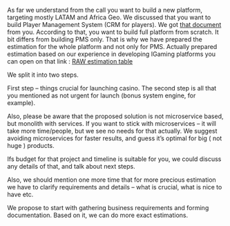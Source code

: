 As far we understand from the call you want to build a new platform, targeting mostly LATAM and Africa Geo. We discussed that you want to build Player Management System (CRM for players). 
We got [that document](https://docs.google.com/document/d/1iDMjngB6uqM3Zheg8BT8aA__wjMl-M_bAjOkArTjnh8/edit) from you. According to that, you want to build full platform from scratch. It bit differs from building PMS only. That is why we have prepared the estimation for the whole platform and not only for PMS.
Actually prepared estimation based on our experience in developing IGaming platforms you can open on that link : [RAW estimation table](https://docs.google.com/spreadsheets/d/1JkbF_t_ULXzwAeY_z4yHkFBLBHZDz83Wx1eourTXQ8Q/edit) 

We split it into two steps. 

First step – things crucial for launching casino. 
The second step is all that you mentioned as not urgent for launch (bonus system engine, for example).

Also, please be aware that the proposed solution is not microservice based, but monolith with services. If you want to stick with microservices – it will take more time/people, but we see no needs for that actually. We suggest avoiding microservices for faster results, and guess it’s optimal for big ( not huge ) products. 

Ifs budget for that project and timeline is suitable for you, we could discuss any details of that, and talk about next steps.

Also, we should mention one more time that for more precious estimation we have to clarify requirements and details – what is crucial, what is nice to have etc. 

We propose to start with gathering business requirements and forming documentation. Based on it, we can do more exact estimations.
